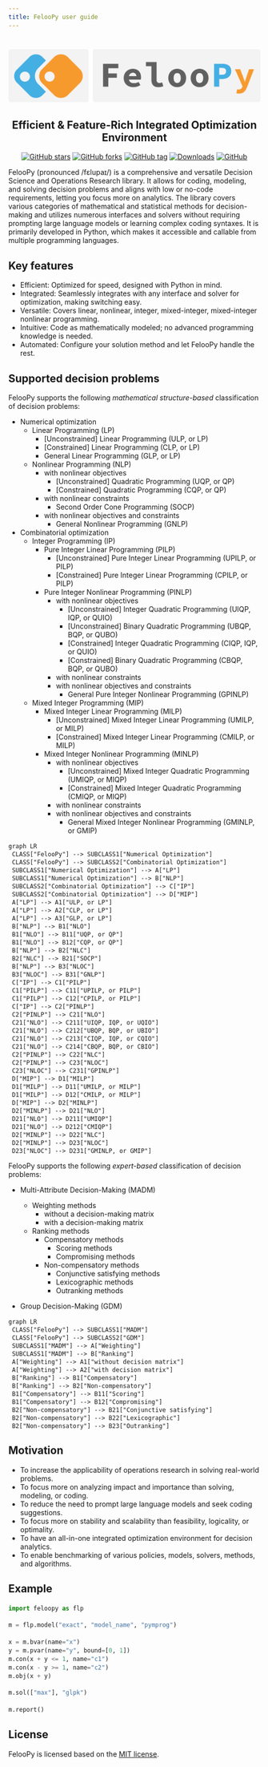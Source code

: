 ```yaml
---
title: FelooPy user guide
---
```


#

<img src="assets/banner.png" alt="logo">

<h2 align='center'>Efficient & Feature-Rich Integrated Optimization Environment</h2>

<center>

[![GitHub stars](https://img.shields.io/github/stars/ktafakkori/feloopy?label=stars&style=flat-rounded&color=success&logo=github)](https://github.com/ktafakkori/feloopy/stargazers)
[![GitHub forks](https://img.shields.io/github/forks/ktafakkori/feloopy?label=forks&style=flat-rounded&color=blue)](https://github.com/ktafakkori/feloopy/network/members)
[![GitHub tag](https://img.shields.io/github/v/tag/ktafakkori/feloopy?sort=semver&label=version&style=flat-rounded&color=orange)](https://github.com/ktafakkori/feloopy/releases)
[![Downloads](https://pepy.tech/badge/feloopy?style=flat-rounded&color=green)](https://pepy.tech/project/feloopy)
[![GitHub](https://img.shields.io/github/license/ktafakkori/feloopy?style=flat-rounded&color=red)](https://github.com/ktafakkori/feloopy/blob/main/LICENSE)

</center>

FelooPy (pronounced /fɛlupaɪ/) is a comprehensive and versatile Decision Science and Operations Research library. It allows for coding, modeling, and solving decision problems and aligns with low or no-code requirements, letting you focus more on analytics. The library covers various categories of mathematical and statistical methods for decision-making and utilizes numerous interfaces and solvers without requiring prompting large language models or learning complex coding syntaxes. It is primarily developed in Python, which makes it accessible and callable from multiple programming languages.

## Key features

- Efficient: Optimized for speed, designed with Python in mind.
- Integrated: Seamlessly integrates with any interface and solver for optimization, making switching easy.
- Versatile: Covers linear, nonlinear, integer, mixed-integer, mixed-integer nonlinear programming.
- Intuitive: Code as mathematically modeled; no advanced programming knowledge is needed.
- Automated: Configure your solution method and let FelooPy handle the rest.

## Supported decision problems

FelooPy supports the following _mathematical structure-based_ classification of decision problems:

- Numerical optimization
   - Linear Programming (LP)
      - [Unconstrained] Linear Programming (ULP, or LP)
      - [Constrained] Linear Programming (CLP, or LP)
      - General Linear Programming (GLP, or LP)
   - Nonlinear Programming (NLP)
      - with nonlinear objectives
         - [Unconstrained] Quadratic Programming (UQP, or QP)
         - [Constrained] Quadratic Programming (CQP, or QP)
      - with nonlinear constraints
         - Second Order Cone Programming (SOCP)
      - with nonlinear objectives and constraints
         - General Nonlinear Programming (GNLP)
- Combinatorial optimization
   - Integer Programming (IP)
      - Pure Integer Linear Programming (PILP)
         - [Unconstrained] Pure Integer Linear Programming (UPILP, or PILP)
         - [Constrained] Pure Integer Linear Programming (CPILP, or PILP)
      - Pure Integer Nonlinear Programming (PINLP)
         - with nonlinear objectives
            - [Unconstrained] Integer Quadratic Programming (UIQP, IQP, or QUIO)
            - [Unconstrained] Binary Quadratic Programming (UBQP, BQP, or QUBO)
            - [Constrained] Integer Quadratic Programming (CIQP, IQP, or QUIO)
            - [Constrained] Binary Quadratic Programming (CBQP, BQP, or QUBO)
         - with nonlinear constraints
         - with nonlinear objectives and constraints
            - General Pure Integer Nonlinear Programming (GPINLP)
   - Mixed Integer Programming (MIP)
      - Mixed Integer Linear Programming (MILP)
         - [Unconstrained] Mixed Integer Linear Programming (UMILP, or MILP)
         - [Constrained] Mixed Integer Linear Programming (CMILP, or MILP)
      - Mixed Integer Nonlinear Programming (MINLP)
         - with nonlinear objectives
            - [Unconstrained] Mixed Integer Quadratic Programming (UMIQP, or MIQP)
            - [Constrained] Mixed Integer Quadratic Programming (CMIQP, or MIQP)
         - with nonlinear constraints
         - with nonlinear objectives and constraints
            - General Mixed Integer Nonlinear Programming (GMINLP, or GMIP)


```mermaid
graph LR 
 CLASS["FelooPy"] --> SUBCLASS1["Numerical Optimization"]
 CLASS["FelooPy"] --> SUBCLASS2["Combinatorial Optimization"]
 SUBCLASS1["Numerical Optimization"] --> A["LP"]
 SUBCLASS1["Numerical Optimization"] --> B["NLP"]
 SUBCLASS2["Combinatorial Optimization"] --> C["IP"]
 SUBCLASS2["Combinatorial Optimization"] --> D["MIP"]
 A["LP"] --> A1["ULP, or LP"]
 A["LP"] --> A2["CLP, or LP"]
 A["LP"] --> A3["GLP, or LP"]
 B["NLP"] --> B1["NLO"]
 B1["NLO"] --> B11["UQP, or QP"]
 B1["NLO"] --> B12["CQP, or QP"]
 B["NLP"] --> B2["NLC"]
 B2["NLC"] --> B21["SOCP"]
 B["NLP"] --> B3["NLOC"]
 B3["NLOC"] --> B31["GNLP"]
 C["IP"] --> C1["PILP"]
 C1["PILP"] --> C11["UPILP, or PILP"]
 C1["PILP"] --> C12["CPILP, or PILP"]
 C["IP"] --> C2["PINLP"]
 C2["PINLP"] --> C21["NLO"]
 C21["NLO"] --> C211["UIQP, IQP, or UQIO"]
 C21["NLO"] --> C212["UBQP, BQP, or UBIO"]
 C21["NLO"] --> C213["CIQP, IQP, or CQIO"]
 C21["NLO"] --> C214["CBQP, BQP, or CBIO"]
 C2["PINLP"] --> C22["NLC"]
 C2["PINLP"] --> C23["NLOC"]
 C23["NLOC"] --> C231["GPINLP"]
 D["MIP"] --> D1["MILP"]  
 D1["MILP"] --> D11["UMILP, or MILP"]
 D1["MILP"] --> D12["CMILP, or MILP"]
 D["MIP"] --> D2["MINLP"]  
 D2["MINLP"] --> D21["NLO"]
 D21["NLO"] --> D211["UMIQP"]
 D21["NLO"] --> D212["CMIQP"]
 D2["MINLP"] --> D22["NLC"]
 D2["MINLP"] --> D23["NLOC"]
 D23["NLOC"] --> D231["GMINLP, or GMIP"]
```

FelooPy supports the following _expert-based_ classification of decision problems:

- Multi-Attribute Decision-Making (MADM)
   - Weighting methods
      - without a decision-making matrix
      - with a decision-making matrix
   - Ranking methods
      - Compensatory methods
         - Scoring methods
         - Compromising methods
      - Non-compensatory methods
         - Conjunctive satisfying methods
         - Lexicographic methods
         - Outranking methods

- Group Decision-Making (GDM)

```mermaid
graph LR 
 CLASS["FelooPy"] --> SUBCLASS1["MADM"]
 CLASS["FelooPy"] --> SUBCLASS2["GDM"]
 SUBCLASS1["MADM"] --> A["Weighting"]
 SUBCLASS1["MADM"] --> B["Ranking"]
 A["Weighting"] --> A1["without decision matrix"]
 A["Weighting"] --> A2["with decision matrix"]
 B["Ranking"] --> B1["Compensatory"]
 B["Ranking"] --> B2["Non-compensatory"]
 B1["Compensatory"] --> B11["Scoring"]
 B1["Compensatory"] --> B12["Compromising"]
 B2["Non-compensatory"] --> B21["Conjunctive satisfying"]
 B2["Non-compensatory"] --> B22["Lexicographic"]
 B2["Non-compensatory"] --> B23["Outranking"]
```

## Motivation

- To increase the applicability of operations research in solving real-world problems.
- To focus more on analyzing impact and importance than solving, modeling, or coding.
- To reduce the need to prompt large language models and seek coding suggestions.
- To focus more on stability and scalability than feasibility, logicality, or optimality.
- To have an all-in-one integrated optimization environment for decision analytics.
- To enable benchmarking of various policies, models, solvers, methods, and algorithms.


## Example

```py
import feloopy as flp

m = flp.model("exact", "model_name", "pymprog")

x = m.bvar(name="x")
y = m.pvar(name="y", bound=[0, 1])
m.con(x + y <= 1, name="c1")
m.con(x - y >= 1, name="c2")
m.obj(x + y)

m.sol(["max"], "glpk")

m.report()
```

## License

FelooPy is licensed based on the [MIT license](https://github.com/ktafakkori/feloopy/blob/main/LICENSE).
